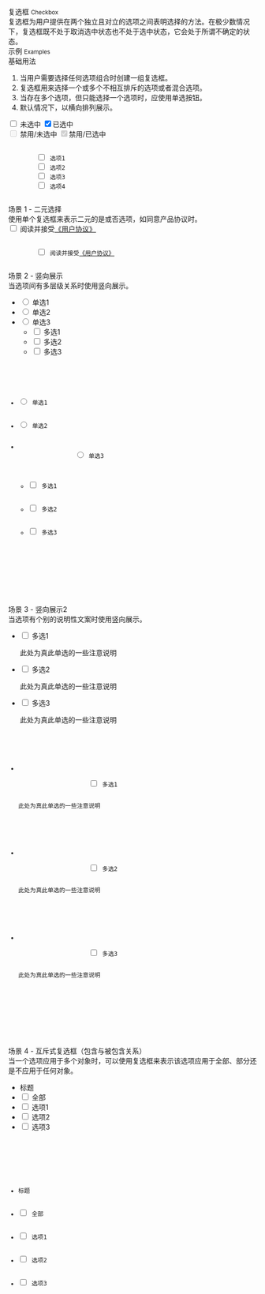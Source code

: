 <div class="mb40">
    <div class="fontsize-20">复选框 <small>Checkbox</small></div>
    <div class="color-999 mt4">复选框为用户提供在两个独立且对立的选项之间表明选择的方法。在极少数情况下，复选框既不处于取消选中状态也不处于选中状态，它会处于所谓不确定的状态。</div>
</div>

<div class="fontsize-16 mb10">示例 <small>Examples</small></div>

<div class="example">
    <div class="content">
        <div class="content-header">
            <div>基础用法</div>
            <ol>
                <li>当用户需要选择任何选项组合时创建一组复选框。</li>
                <li>复选框用来选择一个或多个不相互排斥的选项或者混合选项。</li>
                <li>当存在多个选项，但只能选择一个选项时，应使用单选按钮。</li>
                <li>默认情况下，以横向排列展示。</li>
            </ol>
        </div>
        <div class="content-body">
            <div>
                <label><input type="checkbox"> 未选中</label>
                <label><input type="checkbox" checked>已选中</label>
            </div>
            <div>
                <label class="disabled"><input type="checkbox" disabled> 禁用/未选中</label>
                <label class="disabled"><input type="checkbox" checked disabled>禁用/已选中</label>
            </div>
        </div>
    </div>
    <pre><code class="hljs html">
        <label><input type="checkbox"> 选项1</label>
        <label><input type="checkbox"> 选项2</label>
        <label><input type="checkbox"> 选项3</label>
        <label><input type="checkbox"> 选项4</label>
    </code></pre>
</div>

<div class="example">
    <div class="content">
        <div class="content-header">
            <div>场景 1 - 二元选择</div>
            <div class="color-999 mt6">使用单个复选框来表示二元的是或否选项，如同意产品协议时。</div>
        </div>
        <div class="content-body">
            <label><input type="checkbox"> 阅读并接受<a href="javascript:;">《用户协议》</a></label>    
        </div>
    </div>
    <pre><code class="hljs html">
        <label><input type="checkbox"> 阅读并接受<a href="javascript:;">《用户协议》</a></label>
    </code></pre>
</div>

<div class="example">
    <div class="content">
        <div class="content-header">
            <div>场景 2 - 竖向展示</div>
            <div class="color-999 mt6">当选项间有多层级关系时使用竖向展示。</div>
        </div>
        <div class="content-body">
            <ul class="checklist" id="case2">
                <li><label><input type="radio" name="sss" data-linkage-name="all-1"> 单选1</label></li>
                <li><label><input type="radio" name="sss" data-linkage-name="all-2"> 单选2</label></li>
                <li>
                    <label><input type="radio" name="sss" data-linkage-name="all"> 单选3</label>
                    <ul class="checklist">
                        <li><label><input type="checkbox" data-linkage-parent-name="all"> 多选1</label></li>
                        <li><label><input type="checkbox" data-linkage-parent-name="all"> 多选2</label></li>
                        <li><label><input type="checkbox" data-linkage-parent-name="all"> 多选3</label></li>
                    </ul>
                </li>
            </ul>
        </div>
    </div>
    <pre><code class="hljs html">
        <ul class="checklist">
            <li><label><input type="radio" name="sss"> 单选1</label></li>
            <li><label><input type="radio" name="sss"> 单选2</label></li>
            <li>
                <label><input type="radio" name="sss"> 单选3</label>
                <ul class="checklist">
                    <li><label><input type="checkbox"> 多选1</label></li>
                    <li><label><input type="checkbox"> 多选2</label></li>
                    <li><label><input type="checkbox"> 多选3</label></li>
                </ul>
            </li>
        </ul>
    </code></pre>
</div>

<div class="example">
    <div class="content">
        <div class="content-header">
            <div>场景 3 - 竖向展示2</div>
            <div class="color-999 mt6">当选项有个别的说明性文案时使用竖向展示。</div>
        </div>
        <div class="content-body">
            <ul class="checklist">
                <li>
                    <label>
                        <input type="checkbox"> 多选1
                        <p class="desc">此处为真此单选的一些注意说明</p>
                    </label>
                </li>
                <li>
                    <label>
                        <input type="checkbox"> 多选2
                        <p class="desc">此处为真此单选的一些注意说明</p>
                    </label>
                </li>
                <li>
                    <label>
                        <input type="checkbox"> 多选3
                        <p class="desc">此处为真此单选的一些注意说明</p>
                    </label>
                </li>
            </ul>
        </div>
    </div>
    <pre><code class="hljs html">
        <ul class="checklist">
            <li>
                <label>
                    <input type="checkbox"> 多选1
                    <p class="desc">此处为真此单选的一些注意说明</p>
                </label>
            </li>
            <li>
                <label>
                    <input type="checkbox"> 多选2
                    <p class="desc">此处为真此单选的一些注意说明</p>
                </label>
            </li>
            <li>
                <label>
                    <input type="checkbox"> 多选3
                    <p class="desc">此处为真此单选的一些注意说明</p>
                </label>
            </li>
        </ul>
    </code></pre>
</div>

<div class="example">
    <div class="content">
        <div class="content-header">
            <div>场景 4 - 互斥式复选框（包含与被包含关系） </div>
            <div class="color-999 mt6">当一个选项应用于多个对象时，可以使用复选框来表示该选项应用于全部、部分还是不应用于任何对象。</div>
        </div>
        <div class="content-body">
            <div class="checklist-linkage" id="case4">
                <ul>
                    <li><label class="title">标题</li>
                    <li><label><input type="checkbox" data-linkage-name="all"> 全部</label></li>
                    <li><label><input type="checkbox" data-linkage-parent-name="all"> 选项1</label></li>
                    <li><label><input type="checkbox" data-linkage-parent-name="all"> 选项2</label></li>
                    <li><label><input type="checkbox" data-linkage-parent-name="all"> 选项3</label></li>
                </ul>
            </div>
        </div>
    </div>
    <pre><code class="hljs html">
        <div class="checklist-linkage">
            <ul>
                <li><label class="title">标题</li>
                <li><label><input type="checkbox" data-linkage-name="all"> 全部</label></li>
                <li><label><input type="checkbox" data-linkage-parent-name="all"> 选项1</label></li>
                <li><label><input type="checkbox" data-linkage-parent-name="all"> 选项2</label></li>
                <li><label><input type="checkbox" data-linkage-parent-name="all"> 选项3</label></li>
            </ul>
        </div>
    </code></pre>
</div>

<script type="text/javascript">
    require(['spec.components/linkage'], function(Linkage) {
        Linkage('#case2')
        Linkage('#case4')
    })
</script>